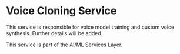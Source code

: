 # Voice Cloning Service

This service is responsible for voice model training and custom voice synthesis. Further details will be added.

This service is part of the AI/ML Services Layer.
